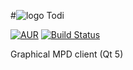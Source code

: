 #![logo](data/icons/app.png) Todi

[![AUR](https://img.shields.io/aur/license/yaourt.svg?maxAge=2592000)](COPYING) [![Build Status](https://travis-ci.org/narunlifescience/todi.svg?branch=master)](https://travis-ci.org/narunlifescience/todi)

Graphical MPD client (Qt 5)
